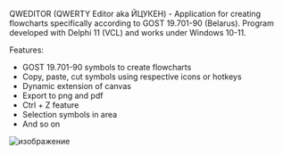 QWEDITOR (QWERTY Editor aka ЙЦУКЕН) - Application for creating flowcharts specifically
according to GOST 19.701-90 (Belarus). Program developed with Delphi 11 (VCL) and works under Windows 10-11.

Features:
  - GOST 19.701-90 symbols to create flowcharts
  - Copy, paste, cut symbols using respective icons or hotkeys
  - Dynamic extension of canvas
  - Export to png and pdf
  - Ctrl + Z feature
  - Selection symbols in area
  - And so on

![изображение](https://github.com/Mishanya00/QWERTY-Editor/assets/116641987/6e5cefa8-65a6-4cba-b9c6-a98a1982b4fd)


